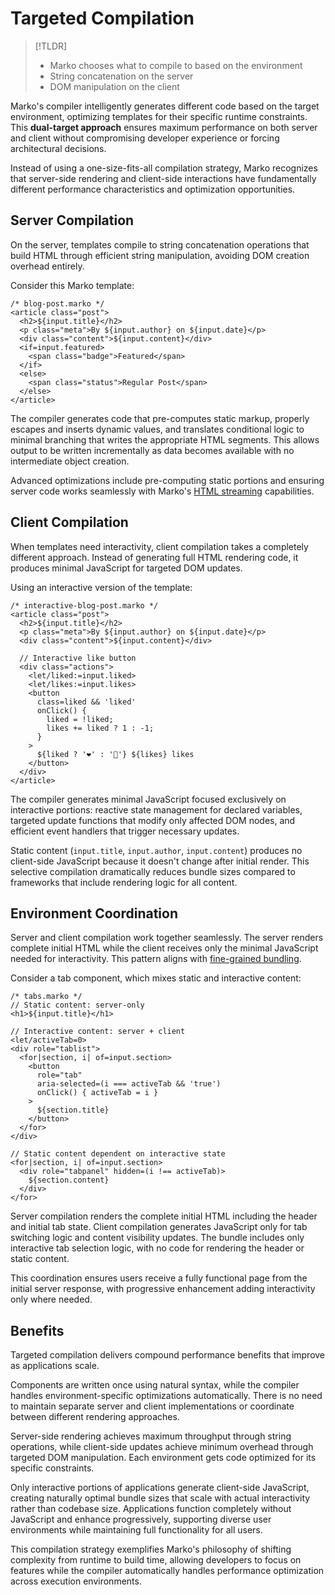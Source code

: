 # Targeted Compilation

> [!TLDR]
>
> - Marko chooses what to compile to based on the environment
> - String concatenation on the server
> - DOM manipulation on the client

Marko's compiler intelligently generates different code based on the target environment, optimizing templates for their specific runtime constraints. This
**dual-target approach** ensures maximum performance on both server and client without compromising developer experience or forcing architectural decisions.

Instead of using a one-size-fits-all compilation strategy, Marko recognizes that server-side rendering and client-side interactions have fundamentally different
performance characteristics and optimization opportunities.

## Server Compilation

On the server, templates compile to string concatenation operations that build HTML through efficient string manipulation, avoiding DOM creation overhead entirely.

Consider this Marko template:

```marko
/* blog-post.marko */
<article class="post">
  <h2>${input.title}</h2>
  <p class="meta">By ${input.author} on ${input.date}</p>
  <div class="content">${input.content}</div>
  <if=input.featured>
    <span class="badge">Featured</span>
  </if>
  <else>
    <span class="status">Regular Post</span>
  </else>
</article>
```

The compiler generates code that pre-computes static markup, properly escapes and inserts dynamic values, and translates conditional logic to minimal branching that writes the appropriate HTML segments. This allows output to be written incrementally as data becomes available with no intermediate object creation.

Advanced optimizations include pre-computing static portions and ensuring server code works seamlessly with Marko's [HTML streaming](./streaming.md) capabilities.

## Client Compilation

When templates need interactivity, client compilation takes a completely different approach. Instead of generating full HTML rendering code, it produces minimal JavaScript for targeted DOM updates.

Using an interactive version of the template:

```marko
/* interactive-blog-post.marko */
<article class="post">
  <h2>${input.title}</h2>
  <p class="meta">By ${input.author} on ${input.date}</p>
  <div class="content">${input.content}</div>

  // Interactive like button
  <div class="actions">
    <let/liked:=input.liked>
    <let/likes:=input.likes>
    <button
      class=liked && 'liked'
      onClick() {
        liked = !liked;
        likes += liked ? 1 : -1;
      }
    >
      ${liked ? '❤️' : '🤍'} ${likes} likes
    </button>
  </div>
</article>
```

The compiler generates minimal JavaScript focused exclusively on interactive portions: reactive state management for declared variables, targeted update functions that modify only affected DOM nodes, and efficient event handlers that trigger necessary updates.

Static content (`input.title`, `input.author`, `input.content`) produces no client-side JavaScript because it doesn't change after initial render. This selective compilation dramatically reduces bundle sizes compared to frameworks that include rendering logic for all content.

## Environment Coordination

Server and client compilation work together seamlessly. The server renders complete initial HTML while the client receives only the minimal JavaScript needed for interactivity. This pattern aligns with [fine-grained bundling](./fine-grained-bundling.md).

Consider a tab component, which mixes static and interactive content:

```marko
/* tabs.marko */
// Static content: server-only
<h1>${input.title}</h1>

// Interactive content: server + client
<let/activeTab=0>
<div role="tablist">
  <for|section, i| of=input.section>
    <button
      role="tab"
      aria-selected=(i === activeTab && 'true')
      onClick() { activeTab = i }
    >
      ${section.title}
    </button>
  </for>
</div>

// Static content dependent on interactive state
<for|section, i| of=input.section>
  <div role="tabpanel" hidden=(i !== activeTab)>
    ${section.content}
  </div>
</for>
```

Server compilation renders the complete initial HTML including the header and initial tab state. Client compilation generates JavaScript only for tab switching logic and content visibility updates. The bundle includes only interactive tab selection logic, with no code for rendering the header or static content.

This coordination ensures users receive a fully functional page from the initial server response, with progressive enhancement adding interactivity only where needed.

## Benefits

Targeted compilation delivers compound performance benefits that improve as applications scale.

Components are written once using natural syntax, while the compiler handles environment-specific optimizations automatically. There is no need to maintain separate server and client implementations or coordinate between different rendering approaches.

Server-side rendering achieves maximum throughput through string operations, while client-side updates achieve minimum overhead through targeted DOM manipulation. Each environment gets code optimized for its specific constraints.

Only interactive portions of applications generate client-side JavaScript, creating naturally optimal bundle sizes that scale with actual interactivity rather than codebase size. Applications function completely without JavaScript and enhance progressively, supporting diverse user environments while maintaining full functionality for all users.

This compilation strategy exemplifies Marko's philosophy of shifting complexity from runtime to build time, allowing developers to focus on features while the compiler automatically handles performance optimization across execution environments.
